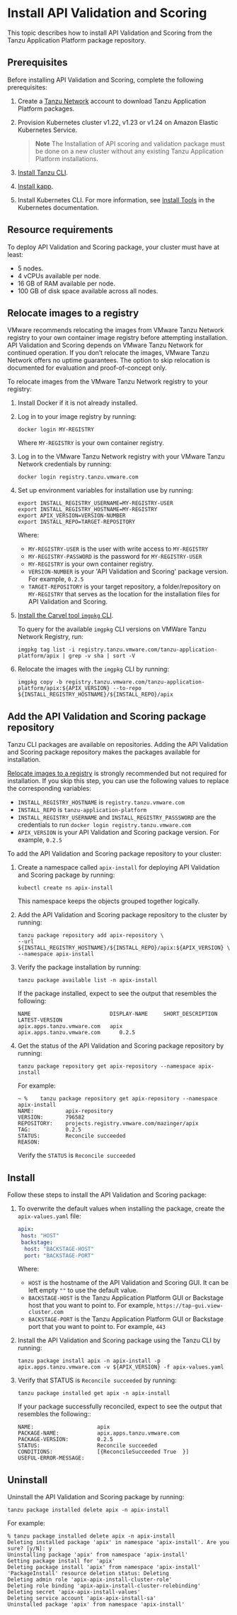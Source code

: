 # Install API Validation and Scoring

This topic describes how to install API Validation and Scoring from the Tanzu Application Platform package repository.

## <a id='prerequisites'></a>Prerequisites

Before installing API Validation and Scoring, complete the following prerequisites:

1. Create a [Tanzu Network](https://network.tanzu.vmware.com/) account to download Tanzu Application Platform packages.
1. Provision Kubernetes cluster v1.22, v1.23 or v1.24 on Amazon Elastic Kubernetes Service.

    > **Note** The Installation of API scoring and validation package must be done on a new cluster without any existing Tanzu Application Platform installations.

1. [Install Tanzu CLI](../install-tanzu-cli.hbs.md#cli-and-plugin).
1. [Install kapp](https://carvel.dev/kapp/docs/v0.54.0/install/).
1. Install Kubernetes CLI. For more information, see [Install Tools](https://kubernetes.io/docs/tasks/tools) in the Kubernetes documentation.

## <a id='resource-requirements'></a>Resource requirements

To deploy API Validation and Scoring package, your cluster must have at least:

- 5 nodes.
- 4 vCPUs available per node.
- 16 GB of RAM available per node.
- 100 GB of disk space available across all nodes.

## <a id='relocate-images'></a>Relocate images to a registry

VMware recommends relocating the images from VMware Tanzu Network registry to your own container image registry before attempting installation. 
API Validation and Scoring depends on VMware Tanzu Network for continued operation. 
If you don’t relocate the images, VMware Tanzu Network offers no uptime guarantees. 
The option to skip relocation is documented for evaluation and proof-of-concept only.

To relocate images from the VMware Tanzu Network registry to your registry:

1. Install Docker if it is not already installed.

1. Log in to your image registry by running:

    ```console
    docker login MY-REGISTRY
    ```

   Where `MY-REGISTRY` is your own container registry.

1. Log in to the VMware Tanzu Network registry with your VMware Tanzu Network credentials by running:

    ```console
    docker login registry.tanzu.vmware.com
    ```

1. Set up environment variables for installation use by running:

    ```console
    export INSTALL_REGISTRY_USERNAME=MY-REGISTRY-USER
    export INSTALL_REGISTRY_HOSTNAME=MY-REGISTRY
    export APIX_VERSION=VERSION-NUMBER
    export INSTALL_REPO=TARGET-REPOSITORY
    ```

    Where:

    * `MY-REGISTRY-USER` is the user with write access to `MY-REGISTRY`
    * `MY-REGISTRY-PASSWORD` is the password for `MY-REGISTRY-USER`
    * `MY-REGISTRY` is your own container registry.
    * `VERSION-NUMBER` is your 'API Validation and Scoring' package version. For example, `0.2.5`
    * `TARGET-REPOSITORY` is your target repository, a folder/repository on `MY-REGISTRY` that serves as the location for the installation files for API Validation and Scoring.

1. [Install the Carvel tool `imgpkg` CLI](https://docs.vmware.com/en/Cluster-Essentials-for-VMware-Tanzu/1.3/cluster-essentials/GUID-deploy.html#optionally-install-clis-onto-your-path-6).

    To query for the available `imgpkg` CLI versions on VMWare Tanzu Network Registry, run:

    ```console
    imgpkg tag list -i registry.tanzu.vmware.com/tanzu-application-platform/apix | grep -v sha | sort -V
    ```

1. Relocate the images with the `imgpkg` CLI by running:

    ```console
    imgpkg copy -b registry.tanzu.vmware.com/tanzu-application-platform/apix:${APIX_VERSION} --to-repo ${INSTALL_REGISTRY_HOSTNAME}/${INSTALL_REPO}/apix
    ```

## <a id='add-package-repo'></a>Add the API Validation and Scoring package repository

Tanzu CLI packages are available on repositories. Adding the API Validation and Scoring package repository makes the packages available for installation.

[Relocate images to a registry](#relocate-images-to-a-registry) is strongly recommended but not required for installation. If you skip this step, you can use the following values to replace the corresponding variables:

* `INSTALL_REGISTRY_HOSTNAME` is `registry.tanzu.vmware.com`
* `INSTALL_REPO` is `tanzu-application-platform`
* `INSTALL_REGISTRY_USERNAME` and `INSTALL_REGISTRY_PASSSWORD` are the credentials to run `docker login registry.tanzu.vmware.com`
* `APIX_VERSION` is your API Validation and Scoring package version. For example, `0.2.5`

To add the API Validation and Scoring package repository to your cluster:

1. Create a namespace called `apix-install` for deploying API Validation and Scoring package by running:

    ```console
    kubectl create ns apix-install
    ```

    This namespace keeps the objects grouped together logically.

1. Add the API Validation and Scoring package repository to the cluster by running:

    ```console
    tanzu package repository add apix-repository \
    --url ${INSTALL_REGISTRY_HOSTNAME}/${INSTALL_REPO}/apix:${APIX_VERSION} \
    --namespace apix-install
    ```

1. Verify the package installation by running:

    ```console
    tanzu package available list -n apix-install
    ```

    If the package installed, expect to see the output that resembles the following:

    ```console
    NAME                         DISPLAY-NAME     SHORT_DESCRIPTION               LATEST-VERSION
    apix.apps.tanzu.vmware.com   apix             apix.apps.tanzu.vmware.com      0.2.5 
    ```

1. Get the status of the API Validation and Scoring package repository by running:

    ```console
    tanzu package repository get apix-repository --namespace apix-install
    ```

    For example:

    ```console
    ~ %    tanzu package repository get apix-repository --namespace apix-install
    NAME:          apix-repository
    VERSION:       796582
    REPOSITORY:    projects.registry.vmware.com/mazinger/apix
    TAG:           0.2.5
    STATUS:        Reconcile succeeded
    REASON:
    ```

    Verify the `STATUS` is `Reconcile succeeded`

## <a id='install'></a>Install

Follow these steps to install the API Validation and Scoring package:

1. To overwrite the default values when installing the package, create the `apix-values.yaml` file:

    ```yaml
    apix:
     host: "HOST"
     backstage:
      host: "BACKSTAGE-HOST"
      port: "BACKSTAGE-PORT"
    ```

    Where:

    - `HOST` is the hostname of the API Validation and Scoring GUI. It can be left empty `""` to use the default value.
    - `BACKSTAGE-HOST` is the Tanzu Application Platform GUI or Backstage host that you want to point to. For example, `https://tap-gui.view-cluster.com`
    - `BACKSTAGE-PORT` is the Tanzu Application Platform GUI or Backstage port that you want to point to. For example, `443`
 
1. Install the API Validation and Scoring package using the Tanzu CLI by running:

    ```console
    tanzu package install apix -n apix-install -p apix.apps.tanzu.vmware.com -v ${APIX_VERSION} -f apix-values.yaml
    ```

1. Verify that STATUS is `Reconcile succeeded` by running:

    ```console
    tanzu package installed get apix -n apix-install
    ```

    If your package successfully reconciled, expect to see the output that resembles the following::

    ```console
    NAME:                    apix
    PACKAGE-NAME:            apix.apps.tanzu.vmware.com
    PACKAGE-VERSION:         0.2.5
    STATUS:                  Reconcile succeeded
    CONDITIONS:              [{ReconcileSucceeded True  }]
    USEFUL-ERROR-MESSAGE:
    ```

## <a id='uninstall'></a>Uninstall

Uninstall the API Validation and Scoring package by running:

```console
tanzu package installed delete apix -n apix-install
```

For example:

```console
% tanzu package installed delete apix -n apix-install
Deleting installed package 'apix' in namespace 'apix-install'. Are you sure? [y/N]: y
Uninstalling package 'apix' from namespace 'apix-install'
Getting package install for 'apix'
Deleting package install 'apix' from namespace 'apix-install'
'PackageInstall' resource deletion status: Deleting
Deleting admin role 'apix-apix-install-cluster-role'
Deleting role binding 'apix-apix-install-cluster-rolebinding'
Deleting secret 'apix-apix-install-values'
Deleting service account 'apix-apix-install-sa'
Uninstalled package 'apix' from namespace 'apix-install'
```
